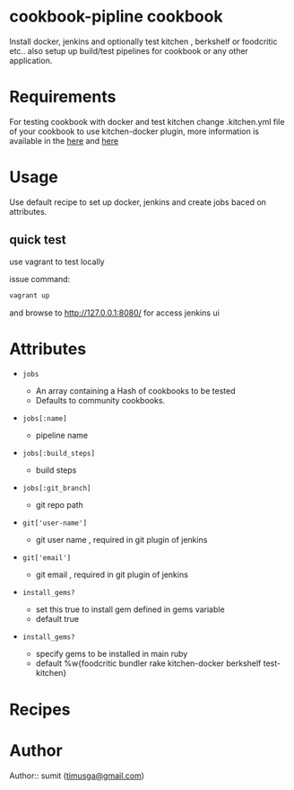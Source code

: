 # cookbook-pipline cookbook

Install docker, jenkins and optionally test kitchen , berkshelf or foodcritic etc.. also setup up build/test
pipelines for cookbook or any other application.

# Requirements

  For testing cookbook with docker and test kitchen change .kitchen.yml file of your cookbook to use kitchen-docker
  plugin, more information is available in the [here](http://www.timusg.com/blog/2013/10/15/testing-cookbook-with-docker-and-test-kitchen/) and [here](http://github.com/timusg/s3cmd/blob/master/.kitchen.yml)

# Usage

Use default recipe to set up docker, jenkins and create jobs baced on attributes.  

## quick test

use vagrant to test locally 

issue command: 

``` sh
vagrant up
```
and browse to http://127.0.0.1:8080/ for access jenkins ui


# Attributes

* `jobs`
   - An array containing a Hash of cookbooks to be tested
   - Defaults to community cookbooks.

* `jobs[:name]`
   - pipeline name

* `jobs[:build_steps]`
   - build steps 
 
* `jobs[:git_branch]`
   - git repo path 


* `git['user-name']`
   - git user name , required in git plugin of jenkins

* `git['email']`
   - git email , required in git plugin of jenkins


* `install_gems?`
   - set this true to install gem defined in gems variable
   - default true


* `install_gems?`
   - specify gems to be installed in main ruby
   - default %w{foodcritic bundler rake kitchen-docker berkshelf test-kitchen}

# Recipes

# Author

Author:: sumit (<timusga@gmail.com>)
